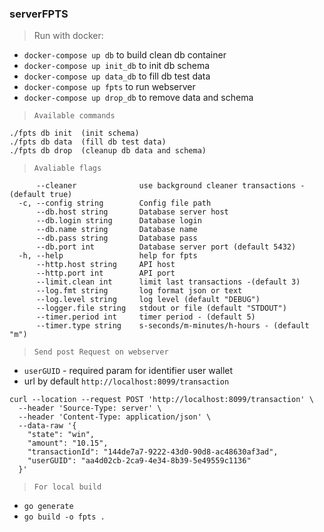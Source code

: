 ### serverFPTS

> Run with docker:
- `docker-compose up db` to build clean db container
- `docker-compose up init_db` to init db schema
- `docker-compose up data_db` to fill db test data
- `docker-compose up fpts` to run webserver
- `docker-compose up drop_db` to remove data and schema

> `Available commands`
````
./fpts db init  (init schema)
./fpts db data  (fill db test data)
./fpts db drop  (cleanup db data and schema)
````

> `Avaliable flags`
````
      --cleaner              use background cleaner transactions - (default true)
  -c, --config string        Config file path
      --db.host string       Database server host
      --db.login string      Database login
      --db.name string       Database name
      --db.pass string       Database pass
      --db.port int          Database server port (default 5432)
  -h, --help                 help for fpts
      --http.host string     API host
      --http.port int        API port
      --limit.clean int      limit last transactions -(default 3)
      --log.fmt string       log format json or text
      --log.level string     log level (default "DEBUG")
      --logger.file string   stdout or file (default "STDOUT")
      --timer.period int     timer period - (default 5)
      --timer.type string    s-seconds/m-minutes/h-hours - (default "m")

````

> `Send post Request on webserver`
- `userGUID` - required param for identifier user wallet
- url by default `http://localhost:8099/transaction`
````
curl --location --request POST 'http://localhost:8099/transaction' \
  --header 'Source-Type: server' \
  --header 'Content-Type: application/json' \
  --data-raw '{
  	"state": "win", 
  	"amount": "10.15", 
  	"transactionId": "144de7a7-9222-43d0-90d8-ac48630af3ad",
  	"userGUID": "aa4d02cb-2ca9-4e34-8b39-5e49559c1136"
  }'
````

> `For local build`
- `go generate`
- `go build -o fpts .`